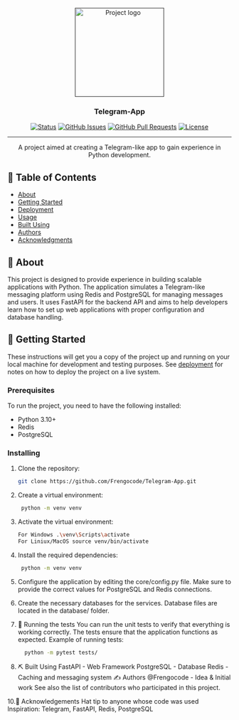 <p align="center">
  <a href="" rel="noopener">
    <img width=200px height=200px src="https://upload.wikimedia.org/wikipedia/commons/thumb/8/82/Telegram_logo.svg/2048px-Telegram_logo.svg.png" alt="Project logo">
  </a>
</p>

<h3 align="center">Telegram-App</h3>

<div align="center">

[![Status](https://img.shields.io/badge/status-active-passed.svg)]()
[![GitHub Issues](https://img.shields.io/github/issues/kylelobo/The-Documentation-Compendium.svg)](https://github.com/kylelobo/The-Documentation-Compendium/issues)
[![GitHub Pull Requests](https://img.shields.io/github/issues-pr/kylelobo/The-Documentation-Compendium.svg)](https://github.com/kylelobo/The-Documentation-Compendium/pulls)
[![License](https://img.shields.io/badge/license-MIT-blue.svg)](/LICENSE)

</div>

---

<p align="center">A project aimed at creating a Telegram-like app to gain experience in Python development.</p>

## 📝 Table of Contents

- [About](#about)
- [Getting Started](#getting_started)
- [Deployment](#deployment)
- [Usage](#usage)
- [Built Using](#built_using)
- [Authors](#authors)
- [Acknowledgments](#acknowledgement)

## 🧐 About <a name = "about"></a>

This project is designed to provide experience in building scalable applications with Python. The application simulates a Telegram-like messaging platform using Redis and PostgreSQL for managing messages and users. It uses FastAPI for the backend API and aims to help developers learn how to set up web applications with proper configuration and database handling.

## 🏁 Getting Started <a name = "getting_started"></a>

These instructions will get you a copy of the project up and running on your local machine for development and testing purposes. See [deployment](#deployment) for notes on how to deploy the project on a live system.

### Prerequisites

To run the project, you need to have the following installed:
- Python 3.10+ 
- Redis
- PostgreSQL

### Installing

1. Clone the repository:
   ```bash
   git clone https://github.com/Frengocode/Telegram-App.git

2. Create a virtual environment:
   ```bash
    python -m venv venv

3. Activate the virtual environment:
   ```bash
   For Windows .\venv\Scripts\activate
   For Liniux/MacOS source venv/bin/activate

4. Install the required dependencies:
   ```bash
    python -m venv venv

5. Configure the application by editing the core/config.py file. Make sure to provide the correct values for PostgreSQL and Redis connections.

6. Create the necessary databases for the services. Database files are located in the database/ folder.

7. 🔧 Running the tests <a name = "tests"></a>
You can run the unit tests to verify that everything is working correctly. The tests ensure that the application functions as expected.
Example of running tests:
    ```bash
      python -m pytest tests/

9. ⛏️ Built Using <a name = "built_using"></a>
FastAPI - Web Framework
PostgreSQL - Database
Redis - Caching and messaging system
✍️ Authors <a name = "authors"></a>
@Frengocode - Idea & Initial work
See also the list of contributors who participated in this project.

10.🎉 Acknowledgements <a name = "acknowledgement"></a>
Hat tip to anyone whose code was used
Inspiration: Telegram, FastAPI, Redis, PostgreSQL




